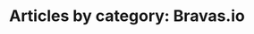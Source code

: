 ---
layout: blog_by_category
title: 'Articles by category: Bravas.io'
category: bravas
permalink: "/blog/category/bravas/"
image: /assets/images/photos/photo-10.jpg
tagline: "<br>Our Blog"
---